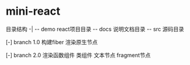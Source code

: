 # mini-react
目录结构
-|
-- demo    react项目目录
-- docs    说明文档目录
-- src     源码目录 

[-] branch 1.0  构建fiber 渲染原生节点

[-] branch 2.0 渲染函数组件 类组件 文本节点 fragment节点
